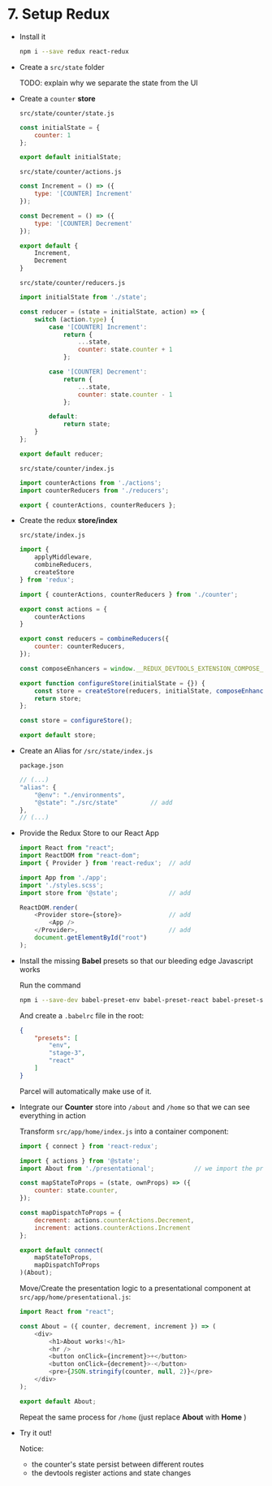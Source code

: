 # 7. Setup Redux

- Install it

    ```bash
    npm i --save redux react-redux  
    ```

- Create a `src/state` folder

    TODO: explain why we separate the state from the UI

- Create a `counter` **store**

    `src/state/counter/state.js`
    ```javascript
    const initialState = {
        counter: 1
    };

    export default initialState;
    ```

    `src/state/counter/actions.js`
    ```javascript
    const Increment = () => ({
        type: '[COUNTER] Increment'
    });

    const Decrement = () => ({
        type: '[COUNTER] Decrement'
    });

    export default {
        Increment,
        Decrement
    }
    ```

    `src/state/counter/reducers.js`
    ```javascript
    import initialState from './state';

    const reducer = (state = initialState, action) => {
        switch (action.type) {
            case '[COUNTER] Increment':
                return {
                    ...state,
                    counter: state.counter + 1
                };

            case '[COUNTER] Decrement':
                return {
                    ...state,
                    counter: state.counter - 1
                };

            default:
                return state;
        }
    };

    export default reducer;
    ```

    `src/state/counter/index.js`
    ```javascript
    import counterActions from './actions';
    import counterReducers from './reducers';

    export { counterActions, counterReducers };
    ```

- Create the redux **store/index**

    `src/state/index.js`
    ```javascript
    import {
        applyMiddleware,
        combineReducers,
        createStore
    } from 'redux';

    import { counterActions, counterReducers } from './counter';

    export const actions = {
        counterActions
    }

    export const reducers = combineReducers({
        counter: counterReducers,
    });

    const composeEnhancers = window.__REDUX_DEVTOOLS_EXTENSION_COMPOSE__ || compose;

    export function configureStore(initialState = {}) {
        const store = createStore(reducers, initialState, composeEnhancers());
        return store;
    };

    const store = configureStore();

    export default store;
    ```

- Create an Alias for `/src/state/index.js`

    `package.json`
    ```javascript
    // (...)
    "alias": {
        "@env": "./environments",
        "@state": "./src/state"         // add
    },
    // (...)
    ```

- Provide the Redux Store to our React App

    ```javascript
    import React from "react";
    import ReactDOM from "react-dom";
    import { Provider } from 'react-redux';  // add

    import App from './app';
    import './styles.scss';
    import store from '@state';              // add

    ReactDOM.render(
        <Provider store={store}>             // add
            <App />
        </Provider>,                         // add
        document.getElementById("root")
    );
    ```

- Install the missing **Babel** presets so that our bleeding edge Javascript works

    Run the command
    ```bash
    npm i --save-dev babel-preset-env babel-preset-react babel-preset-stage-3
    ```

    And create a `.babelrc` file in the root:
    ```json
    {
        "presets": [
            "env",
            "stage-3",
            "react"
        ]
    }
    ```
    Parcel will automatically make use of it.

- Integrate our **Counter** store into `/about` and `/home` so that we can see everything in action

    Transform `src/app/home/index.js` into a container component:
    ```javascript
    import { connect } from 'react-redux';

    import { actions } from '@state';
    import About from './presentational';           // we import the presentational component here

    const mapStateToProps = (state, ownProps) => ({
        counter: state.counter,
    });

    const mapDispatchToProps = {
        decrement: actions.counterActions.Decrement,
        increment: actions.counterActions.Increment
    };

    export default connect(
        mapStateToProps,
        mapDispatchToProps
    )(About);
    ```

    Move/Create the presentation logic to a presentational component at `src/app/home/presentational.js`:

    ```javascript
    import React from "react";

    const About = ({ counter, decrement, increment }) => (
        <div>
            <h1>About works!</h1>
            <hr />
            <button onClick={increment}>+</button>
            <button onClick={decrement}>-</button>
            <pre>{JSON.stringify(counter, null, 2)}</pre>
        </div>
    );

    export default About;
    ```

    Repeat the same process for `/home` (just replace **About** with **Home** )

- Try it out!

    Notice:

    - the counter's state persist between different routes
    - the devtools register actions and state changes